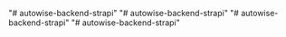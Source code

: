 "# autowise-backend-strapi" 
"# autowise-backend-strapi" 
"# autowise-backend-strapi" 
"# autowise-backend-strapi" 
